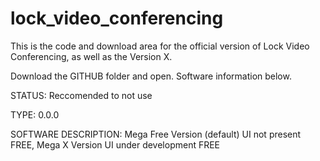 # lock_video_conferencing
This is the code and download area for the official version of Lock Video Conferencing, as well as the Version X.

 


Download the GITHUB folder and open. Software information below.

STATUS: Reccomended to not use

TYPE: 0.0.0

SOFTWARE DESCRIPTION: Mega Free Version (default) UI not present FREE, Mega X Version UI under development FREE

